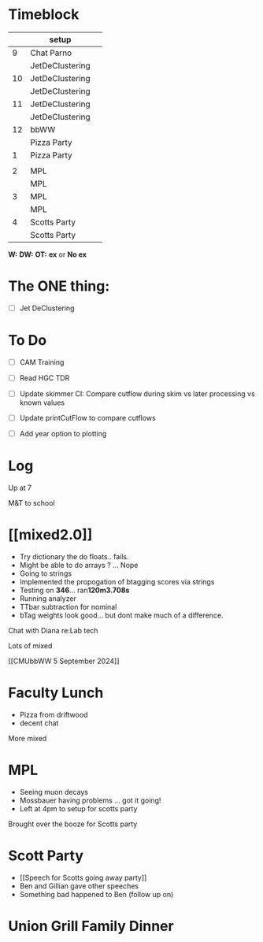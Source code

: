 # Timeblock

|     | setup           |     |
| --- | --------------- | --- |
| 9   | Chat Parno      |     |
|     | JetDeClustering |     |
| 10  | JetDeClustering |     |
|     | JetDeClustering |     |
| 11  | JetDeClustering |     |
|     | JetDeClustering |     |
| 12  | bbWW            |     |
|     | Pizza Party     |     |
| 1   | Pizza Party     |     |
|     |                 |     |
| 2   | MPL             |     |
|     | MPL             |     |
| 3   | MPL             |     |
|     | MPL             |     |
| 4   | Scotts Party    |     |
|     | Scotts Party    |     |

**W:**
**DW:**
**OT:**
**ex** or **No ex**

# The ONE thing: 
- [ ] Jet DeClustering


# To Do
- [ ] CAM Training
- [ ] Read HGC TDR
- [ ] Update skimmer CI: Compare cutflow during skim vs later processing vs known values
- [ ] Update printCutFlow to compare cutflows
- [ ] Add year option to plotting



# Log

Up at 7 

M&T to school

# [[mixed2.0]]
- Try dictionary the do floats.. fails.
- Might be able to do arrays ?  ... Nope
- Going to strings
- Implemented the propogation of btagging scores via strings
- Testing on **346**... ran**120m3.708s**
- Running analyzer
- TTbar subtraction for nominal
- bTag weights look good... but dont make much of a difference.

Chat with Diana re:Lab tech

Lots of mixed

[[CMUbbWW 5 September 2024]]

# Faculty Lunch
- Pizza from driftwood
- decent chat

More mixed

# MPL
* Seeing muon decays
* Mossbauer having problems ... got it going!
* Left at 4pm to setup for scotts party

Brought over the booze for Scotts party

# Scott Party
- [[Speech for Scotts going away party]]
- Ben and Gillian gave other speeches 
- Something bad happened to Ben (follow up on)

# Union Grill Family Dinner
